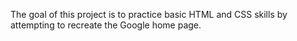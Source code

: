The goal of this project is to practice basic HTML and CSS skills by attempting to recreate the Google home page. 